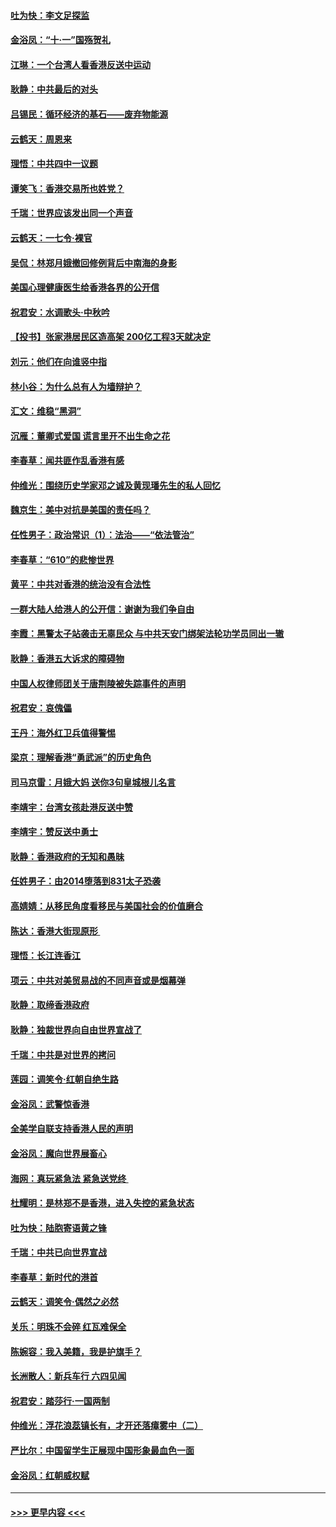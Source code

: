 #### [吐为快：李文足探监](../pages/nsc993/n11509622.md?t=09092344) 
#### [金浴凤：“十‧一”国殇贺礼](../pages/nsc993/n11509593.md?t=09092344) 
#### [江琳：一个台湾人看香港反送中运动](../pages/nsc993/n11509211.md?t=09092344) 
#### [耿静：中共最后的对头](../pages/nsc993/n11508308.md?t=09092344) 
#### [吕锡民：循环经济的基石——废弃物能源](../pages/nsc993/n11508212.md?t=09092344) 
#### [云鹤天：周恩来](../pages/nsc993/n11508055.md?t=09092344) 
#### [理悟：中共四中一议题](../pages/nsc993/n11507782.md?t=09092344) 
#### [谭笑飞：香港交易所也姓党？](../pages/nsc993/n11507753.md?t=09092344) 
#### [千瑞：世界应该发出同一个声音](../pages/nsc993/n11507290.md?t=09092344) 
#### [云鹤天：一七令‧裸官](../pages/nsc993/n11507177.md?t=09092344) 
#### [吴侃：林郑月娥撤回修例背后中南海的身影](../pages/nsc993/n11506876.md?t=09092344) 
#### [美国心理健康医生给香港各界的公开信](../pages/nsc993/n11506809.md?t=09092344) 
#### [祝君安：水调歌头‧中秋吟](../pages/nsc993/n11506758.md?t=09092344) 
#### [【投书】张家港居民区造高架 200亿工程3天就决定](../pages/nsc993/n11506682.md?t=09092344) 
#### [刘元：他们在向谁竖中指](../pages/nsc993/n11505384.md?t=09092344) 
#### [林小谷：为什么总有人为墙辩护？](../pages/nsc993/n11505226.md?t=09092344) 
#### [汇文：维稳“黑洞”](../pages/nsc993/n11504347.md?t=09092344) 
#### [沉雁：董卿式爱国 谎言里开不出生命之花](../pages/nsc993/n11503215.md?t=09092344) 
#### [李春草：闻共匪作乱香港有感](../pages/nsc993/n11503072.md?t=09092344) 
#### [仲维光：围绕历史学家邓之诚及黄现璠先生的私人回忆](../pages/nsc993/n11501330.md?t=09092344) 
#### [魏京生：美中对抗是美国的责任吗？](../pages/nsc993/n11500723.md?t=09092344) 
#### [任性男子：政治常识（1）：法治——“依法管治”](../pages/nsc993/n11500791.md?t=09092344) 
#### [李春草：“610”的悲惨世界](../pages/nsc993/n11501141.md?t=09092344) 
#### [黄平：中共对香港的统治没有合法性](../pages/nsc993/n11499473.md?t=09092344) 
#### [一群大陆人给港人的公开信：谢谢为我们争自由](../pages/nsc993/n11500402.md?t=09092344) 
#### [李霞：黑警太子站袭击无辜民众 与中共天安门绑架法轮功学员同出一辙](../pages/nsc993/n11499805.md?t=09092344) 
#### [耿静：香港五大诉求的障碍物](../pages/nsc993/n11497578.md?t=09092344) 
#### [中国人权律师团关于唐荆陵被失踪事件的声明](../pages/nsc993/n11500014.md?t=09092344) 
#### [祝君安：哀傀儡](../pages/nsc993/n11499776.md?t=09092344) 
#### [王丹：海外红卫兵值得警惕](../pages/nsc993/n11498138.md?t=09092344) 
#### [梁京：理解香港“勇武派”的历史角色](../pages/nsc993/n11498006.md?t=09092344) 
#### [司马京雷：月娥大妈  送你3句皇城根儿名言](../pages/nsc993/n11497885.md?t=09092344) 
#### [李靖宇：台湾女孩赴港反送中赞](../pages/nsc993/n11497721.md?t=09092344) 
#### [李靖宇：赞反送中勇士](../pages/nsc993/n11497452.md?t=09092344) 
#### [耿静：香港政府的无知和愚昧](../pages/nsc993/n11494238.md?t=09092344) 
#### [任姓男子：由2014堕落到831太子恐袭](../pages/nsc993/n11496683.md?t=09092344) 
#### [高婧婧：从移民角度看移民与美国社会的价值磨合](../pages/nsc993/n11495757.md?t=09092344) 
#### [陈达：香港大街现原形 ](../pages/nsc993/n11495441.md?t=09092344) 
#### [理悟：长江连香江](../pages/nsc993/n11495377.md?t=09092344) 
#### [项云：中共对美贸易战的不同声音或是烟幕弹](../pages/nsc993/n11494929.md?t=09092344) 
#### [耿静：取缔香港政府](../pages/nsc993/n11494218.md?t=09092344) 
#### [耿静：独裁世界向自由世界宣战了](../pages/nsc993/n11494190.md?t=09092344) 
#### [千瑞：中共是对世界的拷问](../pages/nsc993/n11493021.md?t=09092344) 
#### [莲园：调笑令‧红朝自绝生路](../pages/nsc993/n11493011.md?t=09092344) 
#### [金浴凤：武警惊香港](../pages/nsc993/n11492994.md?t=09092344) 
#### [全美学自联支持香港人民的声明](../pages/nsc993/n11492630.md?t=09092344) 
#### [金浴凤：魔向世界展畜心](../pages/nsc993/n11492599.md?t=09092344) 
#### [海网：真玩紧急法 紧急送党终 ](../pages/nsc993/n11492535.md?t=09092344) 
#### [杜耀明：是林郑不是香港，进入失控的紧急状态](../pages/nsc993/n11491420.md?t=09092344) 
#### [吐为快：陆胞寄语黄之锋](../pages/nsc993/n11491117.md?t=09092344) 
#### [千瑞：中共已向世界宣战](../pages/nsc993/n11490123.md?t=09092344) 
#### [李春草：新时代的港首](../pages/nsc993/n11489864.md?t=09092344) 
#### [云鹤天：调笑令·偶然之必然](../pages/nsc993/n11489701.md?t=09092344) 
#### [关乐：明珠不会碎 红瓦难保全](../pages/nsc993/n11489647.md?t=09092344) 
#### [陈婉容：我入美籍，我是护旗手？](../pages/nsc993/n11487908.md?t=09092344) 
#### [长洲散人：新兵车行 六四见闻](../pages/nsc993/n11487729.md?t=09092344) 
#### [祝君安：踏莎行‧一国两制](../pages/nsc993/n11487699.md?t=09092344) 
#### [仲维光：浮花浪蕊镇长有，才开还落瘴雾中（二）](../pages/nsc993/n11483286.md?t=09092344) 
#### [严比尔：中国留学生正展现中国形象最血色一面](../pages/nsc993/n11485145.md?t=09092344) 
#### [金浴凤：红朝威权赋](../pages/nsc993/n11485191.md?t=09092344) 

----
#### [ >>> 更早内容 <<< ](../indexes/nsc993-earlier.md)
